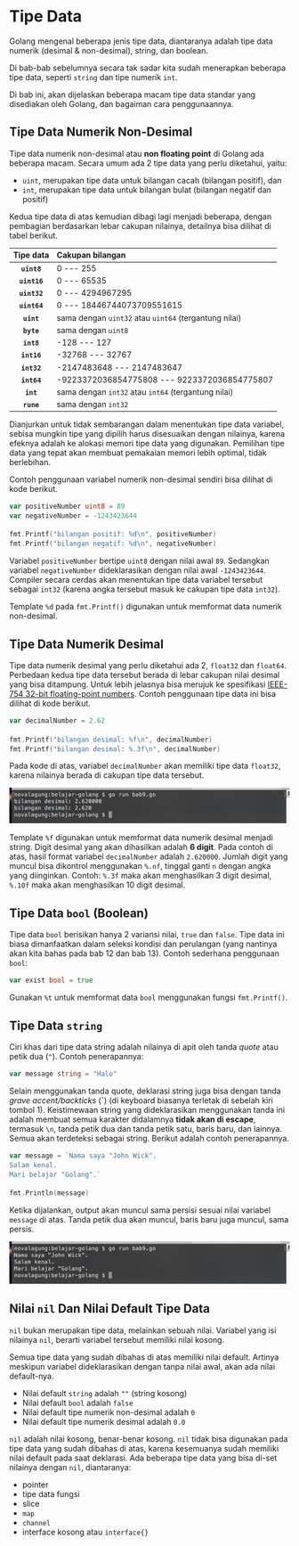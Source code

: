 # Tipe Data

Golang mengenal beberapa jenis tipe data, diantaranya adalah tipe data numerik (desimal & non-desimal), string, dan boolean.

Di bab-bab sebelumnya secara tak sadar kita sudah menerapkan beberapa tipe data, seperti `string` dan tipe numerik `int`.

Di bab ini, akan dijelaskan beberapa macam tipe data standar yang disediakan oleh Golang, dan bagaiman cara penggunaannya.

## Tipe Data Numerik Non-Desimal

Tipe data numerik non-desimal atau **non floating point** di Golang ada beberapa macam. Secara umum ada 2 tipe data yang perlu diketahui, yaitu: 

 - `uint`, merupakan tipe data untuk bilangan cacah (bilangan positif), dan
 - `int`, merupakan tipe data untuk bilangan bulat (bilangan negatif dan positif)

Kedua tipe data di atas kemudian dibagi lagi menjadi beberapa, dengan pembagian berdasarkan lebar cakupan nilainya, detailnya bisa dilihat di tabel berikut.

| Tipe data | Cakupan bilangan |
| :-------: | :---- |
| **`uint8`** | 0 --- 255 |
| **`uint16`** | 0 --- 65535 |
| **`uint32`** | 0 --- 4294967295 |
| **`uint64`** | 0 --- 18446744073709551615 |
| **`uint`** | sama dengan `uint32` atau `uint64` (tergantung nilai) |
| **`byte`** | sama dengan `uint8` |
| **`int8`** | -128 --- 127 |
| **`int16`** | -32768 --- 32767 |
| **`int32`** | -2147483648 --- 2147483647 |
| **`int64`** | -9223372036854775808 --- 9223372036854775807 |
| **`int`** | sama dengan `int32` atau `int64` (tergantung nilai) |
| **`rune`** | sama dengan `int32` |

Dianjurkan untuk tidak sembarangan dalam menentukan tipe data variabel, sebisa mungkin tipe yang dipilih harus disesuaikan dengan nilainya, karena efeknya adalah ke alokasi memori tipe data yang digunakan. Pemilihan tipe data yang tepat akan membuat pemakaian memori lebih optimal, tidak berlebihan.

Contoh penggunaan variabel numerik non-desimal sendiri bisa dilihat di kode berikut.

```go
var positiveNumber uint8 = 89
var negativeNumber = -1243423644

fmt.Printf("bilangan positif: %d\n", positiveNumber)
fmt.Printf("bilangan negatif: %d\n", negativeNumber)
```

Variabel `positiveNumber` bertipe `uint8` dengan nilai awal `89`. Sedangkan variabel `negativeNumber` dideklarasikan dengan nilai awal `-1243423644`. Compiler secara cerdas akan menentukan tipe data variabel tersebut sebagai `int32` (karena angka tersebut masuk ke cakupan tipe data `int32`).

Template `%d` pada `fmt.Printf()` digunakan untuk memformat data numerik non-desimal.

## Tipe Data Numerik Desimal

Tipe data numerik desimal yang perlu diketahui ada 2, `float32` dan `float64`. Perbedaan kedua tipe data tersebut berada di lebar cakupan nilai desimal yang bisa ditampung. Untuk lebih jelasnya bisa merujuk ke spesifikasi [IEEE-754 32-bit floating-point numbers](http://www.h-schmidt.net/FloatConverter/IEEE754.html). Contoh penggunaan tipe data ini bisa dilihat di kode berikut.

```go
var decimalNumber = 2.62

fmt.Printf("bilangan desimal: %f\n", decimalNumber)
fmt.Printf("bilangan desimal: %.3f\n", decimalNumber)
```

Pada kode di atas, variabel `decimalNumber` akan memiliki tipe data `float32`, karena nilainya berada di cakupan tipe data tersebut.

![Tipe data numerik desimal](images/9_1_decimal_data_type.png)

Template `%f` digunakan untuk memformat data numerik desimal menjadi string. Digit desimal yang akan dihasilkan adalah **6 digit**. Pada contoh di atas, hasil format variabel `decimalNumber` adalah `2.620000`. Jumlah digit yang muncul bisa dikontrol menggunakan `%.nf`, tinggal ganti `n` dengan angka yang diinginkan. Contoh: `%.3f` maka akan menghasilkan 3 digit desimal, `%.10f` maka akan menghasilkan 10 digit desimal.

## Tipe Data `bool` (Boolean)

Tipe data `bool` berisikan hanya 2 variansi nilai, `true` dan `false`. Tipe data ini biasa dimanfaatkan dalam seleksi kondisi dan perulangan (yang nantinya akan kita bahas pada bab 12 dan bab 13). Contoh sederhana penggunaan `bool`:

```go
var exist bool = true
```

Gunakan `%t` untuk memformat data `bool` menggunakan fungsi `fmt.Printf()`.

## Tipe Data `string`

Ciri khas dari tipe data string adalah nilainya di apit oleh tanda *quote* atau petik dua (`"`). Contoh penerapannya:

```go
var message string = "Halo"
```

Selain menggunakan tanda quote, deklarasi string juga bisa dengan tanda *grave accent/backticks* (**\`**) (di keyboard biasanya terletak di sebelah kiri tombol 1). Keistimewaan string yang dideklarasikan menggunakan tanda ini adalah membuat semua karakter didalamnya **tidak akan di escape**, termasuk `\n`, tanda petik dua dan tanda petik satu, baris baru, dan lainnya. Semua akan terdeteksi sebagai string. Berikut adalah contoh penerapannya.

```go
var message = `Nama saya "John Wick".
Salam kenal.
Mari belajar "Golang".`

fmt.Println(message)
```

Ketika dijalankan, output akan muncul sama persisi sesuai nilai variabel `message` di atas. Tanda petik dua akan muncul, baris baru juga muncul, sama persis.

![String menggunakan grave accent](images/9_2_unescaped_string.png)

## Nilai `nil` Dan Nilai Default Tipe Data 

`nil` bukan merupakan tipe data, melainkan sebuah nilai. Variabel yang isi nilainya `nil`, berarti variabel tersebut memiliki nilai kosong.

Semua tipe data yang sudah dibahas di atas memiliki nilai default. Artinya meskipun variabel dideklarasikan dengan tanpa nilai awal, akan ada nilai default-nya. 

 - Nilai default `string` adalah `""` (string kosong)
 - Nilai default `bool` adalah `false`
 - Nilai default tipe numerik non-desimal adalah `0`
 - Nilai default tipe numerik desimal adalah `0.0`

`nil` adalah nilai kosong, benar-benar kosong. `nil` tidak bisa digunakan pada tipe data yang sudah dibahas di atas, karena kesemuanya sudah memiliki nilai default pada saat deklarasi. Ada beberapa tipe data yang bisa di-set nilainya dengan `nil`, diantaranya:

- pointer
- tipe data fungsi
- slice
- `map`
- `channel`
- interface kosong atau `interface{}`
